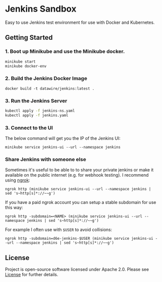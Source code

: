 # Jenkins Sandbox

Easy to use Jenkins test environment for use with Docker and Kubernetes.

## Getting Started

### 1. Boot up Minikube and use the Minikube docker.

```bash
minikube start
minikube docker-env
```

### 2. Build the Jenkins Docker Image

`docker build -t datawire/jenkins:latest .`

### 3. Run the Jenkins Server

```bash
kubectl apply -f jenkins-ns.yaml
kubectl apply -f jenkins.yaml
```

### 3. Connect to the UI

The below command will get you the IP of the Jenkins UI:

`minikube service jenkins-ui --url --namespace jenkins`

### Share Jenkins with someone else

Sometimes it's useful to be able to to share your private jenkins or make it available on the public internet (e.g. for webhook testing). I recommend using [ngrok](https://ngrok.com/):

`ngrok http (minikube service jenkins-ui --url --namespace jenkins | sed 's~http[s]*://~~g')`

If you have a paid ngrok account you can setup a stable subdomain for use this way:

`ngrok http -subdomain=<NAME> (minikube service jenkins-ui --url --namespace jenkins | sed 's~http[s]*://~~g')`

For example I often use with `$USER` to avoid collisions:

`ngrok http -subdomain=d6e-jenkins-$USER (minikube service jenkins-ui --url --namespace jenkins | sed 's~http[s]*://~~g')`

## License

Project is open-source software licensed under Apache 2.0. Please see [License](LICENSE) for further details.
